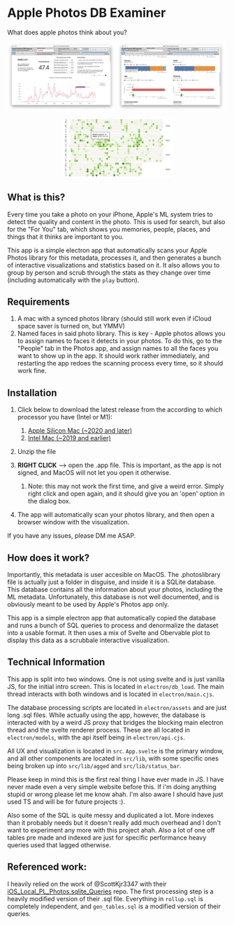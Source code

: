 # Apple Photos DB Examiner

What does apple photos think about you?
<div>
    <img src="readme_images/timeline.png" alt="Timeline" style="display: inline-block; width: 49%; height: auto;">
    <img src="readme_images/stats.png" alt="Stats" style="display: inline-block; width: 49%; height: auto;">
</div>
<p align="center">
   <img src="readme_images/activity_fig.png" alt="Github-style activity metric" style=" width:50%; height:auto;">
</p>

## What is this?

Every time you take a photo on your iPhone, Apple's ML system tries to detect the quality and content in the photo. This is used for search, but also for the "For You" tab, which shows you memories, people, places, and things that it thinks are important to you.

This app is a simple electron app that automatically scans your Apple Photos library for this metadata, processes it, and then generates a bunch of interactive visualizations and statistics based on it. It also allows you to group by person and scrub through the stats as they change over time (including automatically with the `play` button).




## Requirements

1. A mac with a synced photos library (should still work even if iCloud space saver is turned on, but YMMV)
2. Named faces in said photo library. This is key - Apple photos allows you to assign names to faces it detects in your photos. To do this, go to the "People" tab in the Photos app, and assign names to all the faces you want to show up in the app. It should work rather immediately, and restarting the app redoes the scanning process every time, so it should work fine. 

## Installation

1. Click below to download the latest release from the according to which processor you have (Intel or M1): 
    1. [Apple Silicon Mac (~2020 and later)](https://github.com/lizdotsh/Apple-Photos-DB-Examiner/releases/latest/download/apple-photos-db-examiner-apple-silicon.zip)
    2. [Intel Mac (~2019 and earlier)](https://github.com/lizdotsh/Apple-Photos-DB-Examiner/releases/latest/download/apple-photos-db-examiner-intel.zip)

    
2. Unzip the file
3. **RIGHT CLICK** --> open the .app file. This is important, as the app is not signed, and MacOS will not let you open it otherwise.
    1. Note: this may not work the first time, and give a weird error. Simply right click and open again, and it should give you an 'open' option in the dialog box.
4. The app will automatically scan your photos library, and then open a browser window with the visualization.

If you have any issues, please DM me ASAP. 

## How does it work? 

Importantly, this metadata is user accesible on MacOS. The .photoslibrary file is actually just a folder in disguise, and inside it is a SQLite database. This database contains all the information about your photos, including the ML metadata. Unfortunately, this database is not well documented, and is obviously meant to be used by Apple's Photos app only.

This app is a simple electron app that automatically copied the database and runs a bunch of SQL queries to process and denormalize the dataset into a usable format. It then uses a mix of Svelte and Obervable plot to display this data as a scrubbale interactive visualization. 

## Technical Information

This app is split into two windows. One is not using svelte and is just vanilla JS, for the initial intro screen. This is located in `electron/db_load`. The main thread interacts with both windows and is located in `electron/main.cjs`. 

The database processing scripts are located in `electron/assets` and are just long .sql files. While actually using the app, however, the database is interacted with by a weird JS proxy that bridges the blocking main electron thread and the svelte renderer process. These are all located in `electron/models`, with the api itself being in `electron/api.cjs`.

All UX and visualization is located in `src`. `App.svelte` is the primary window, and all other components are located in `src/lib`, with some specific ones being broken up into `src/lib/agged` and `src/lib/status_bar`. 

Please keep in mind this is the first real thing I have ever made in JS. I have never made even a very simple website before this. If i'm doing anything stupid or wrong please let me know ahah. I'm also aware I should have just used TS and will be for future projects :). 

Also some of the SQL is quite messy and duplicated a lot. More indexes than it probably needs but it doesn't really add much overhead and I don't want to experiment any more with this project ahah. Also a lot of one off tables pre made and indexed are just for specific performance heavy queries used that lagged otherwise. 

## Referenced work: 

I heavily relied on the work of @ScottKjr3347 with their [iOS_Local_PL_Photos.sqlite_Queries](https://github.com/ScottKjr3347/iOS_Local_PL_Photos.sqlite_Queries) repo. The first processing step is a heavily modified version of their .sql file. Everything in `rollup.sql` is completely independent, and `gen_tables.sql` is a modified version of their queries. 
